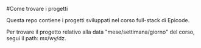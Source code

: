 #Come trovare i progetti

Questa repo contiene i progetti sviluppati nel corso full-stack di Epicode.

Per trovare il progetto relativo alla data "mese/settimana/giorno" del corso, segui il path: mx/wy/dz.